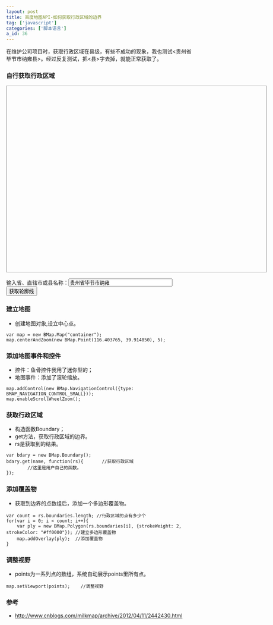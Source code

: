 ```yaml
---
layout: post
title: 百度地图API-如何获取行政区域的边界
tag: ['javascript']
categories: ['脚本语言']
a_id: 36
---
```


在维护公司项目时，获取行政区域在县级，有些不成功的现象，我也测试<贵州省毕节市纳雍县>。经过反复测试，把<县>字去掉，就能正常获取了。

### 自行获取行政区域
<style type="text/css">
#container{width:700px;height:500px;border:1px solid gray}
</style>
<script type="text/javascript" src="http://api.map.baidu.com/api?v=1.3"></script>
<div id="container"></div>
<br />
输入省、直辖市或县名称：<input type="text" id="districtName" style="width:280px" value="贵州省毕节市纳雍">
<input type="button" onclick="getBoundary()" value="获取轮廓线">

<script type="text/javascript">
var map = new BMap.Map("container");
map.centerAndZoom(new BMap.Point(116.403765, 39.914850), 5);
map.addControl(new BMap.NavigationControl({type: BMAP_NAVIGATION_CONTROL_SMALL}));
map.enableScrollWheelZoom();

function getBoundary(){       
    var bdary = new BMap.Boundary();
    var name = document.getElementById("districtName").value;
    bdary.get(name, function(rs){       //获取行政区域
        map.clearOverlays();        //清除地图覆盖物       
        var count = rs.boundaries.length; //行政区域的点有多少个
        for(var i = 0; i < count; i++){
            var ply = new BMap.Polygon(rs.boundaries[i], {strokeWeight: 2, strokeColor: "#ff0000"}); //建立多边形覆盖物
            map.addOverlay(ply);  //添加覆盖物
            map.setViewport(ply.getPath());    //调整视野         
        }                
    });   
}
</script>

### 建立地图

- 创建地图对象,设立中心点。

```
var map = new BMap.Map("container");
map.centerAndZoom(new BMap.Point(116.403765, 39.914850), 5);
```
### 添加地图事件和控件

- 控件：鱼骨控件我用了迷你型的；
- 地图事件：添加了滚轮缩放。
```
map.addControl(new BMap.NavigationControl({type: BMAP_NAVIGATION_CONTROL_SMALL}));
map.enableScrollWheelZoom();
```

### 获取行政区域
- 构造函数Boundary；
- get方法，获取行政区域的边界。
- rs是获取到的结果。
```
var bdary = new BMap.Boundary();
bdary.get(name, function(rs){       //获取行政区域
        //这里是用户自己的函数。     
});
```

### 添加覆盖物
- 获取到边界的点数组后，添加一个多边形覆盖物。
```
var count = rs.boundaries.length; //行政区域的点有多少个
for(var i = 0; i < count; i++){
    var ply = new BMap.Polygon(rs.boundaries[i], {strokeWeight: 2, strokeColor: "#ff0000"}); //建立多边形覆盖物
    map.addOverlay(ply);  //添加覆盖物
}    
```

### 调整视野
- points为一系列点的数组，系统自动展示points里所有点。
```
map.setViewport(points);    //调整视野
```

### 参考
- http://www.cnblogs.com/milkmap/archive/2012/04/11/2442430.html

